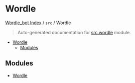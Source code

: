 # Wordle

[Wordle_bot Index](../../README.md#wordle_bot-index) / `src` / Wordle

> Auto-generated documentation for [src.wordle](https://github.com/HyPerNT/wordle_bot/blob/main/src/wordle/__init__.py) module.

- [Wordle](#wordle)
  - [Modules](#modules)

## Modules

- [Wordle](./wordle.md)